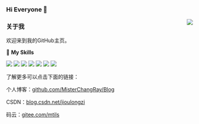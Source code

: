 ### Hi Everyone 👋
<a href="#">
  <img align="right" src="https://github-readme-stats.vercel.app/api?username=MisterChangRay&count_private=true&show_icons=true&bg_color=15,f2f7fd,E0EAFC" />
</a>

### 关于我

欢迎来到我的GitHub主页。

🌟 **My Skills**  

![](https://img.shields.io/badge/-Java-A8B9CC?style=flat-square&logo=Coffe&logoColor=fff)
![](https://img.shields.io/badge/-C%23-0099C?style=flat-square&logo=Cpp&logoColor=fff)
![](https://img.shields.io/badge/-易语言-00599C?style=flat-square&logo=Cpp&logoColor=fff)
![](https://img.shields.io/badge/-Python-3776AB?style=flat-square&logo=Python&logoColor=fff)
![](https://img.shields.io/badge/-Vue-5c823d?style=flat-square&logo=JavaScript&logoColor=fff)
![](https://img.shields.io/badge/-JavaScript-376611?style=flat-square&logo=JavaScript&logoColor=fff)
![](https://img.shields.io/badge/-Linux-000000?style=flat-square&logo=Linux&logoColor=fff)

了解更多可以点击下面的链接：  

个人博客：[github.com/MisterChangRay/Blog](https://github.com/MisterChangRay/Blog)  

CSDN：[blog.csdn.net/jioulongzi](https://blog.csdn.net/jioulongzi?type=blog)  

码云：[gitee.com/mtils](https://gitee.com/mtils)  


